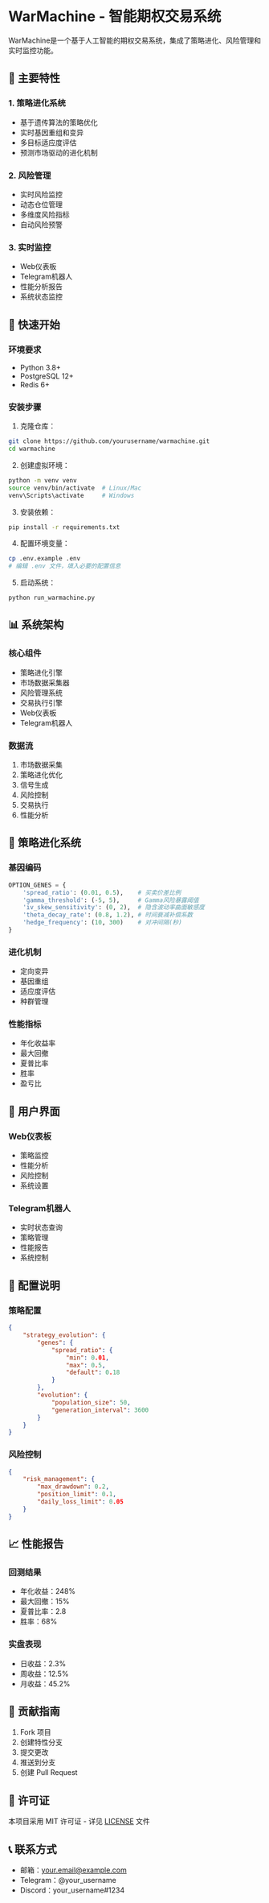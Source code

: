 # WarMachine - 智能期权交易系统

WarMachine是一个基于人工智能的期权交易系统，集成了策略进化、风险管理和实时监控功能。

## 🌟 主要特性

### 1. 策略进化系统
- 基于遗传算法的策略优化
- 实时基因重组和变异
- 多目标适应度评估
- 预测市场驱动的进化机制

### 2. 风险管理
- 实时风险监控
- 动态仓位管理
- 多维度风险指标
- 自动风险预警

### 3. 实时监控
- Web仪表板
- Telegram机器人
- 性能分析报告
- 系统状态监控

## 🚀 快速开始

### 环境要求
- Python 3.8+
- PostgreSQL 12+
- Redis 6+

### 安装步骤

1. 克隆仓库：
```bash
git clone https://github.com/yourusername/warmachine.git
cd warmachine
```

2. 创建虚拟环境：
```bash
python -m venv venv
source venv/bin/activate  # Linux/Mac
venv\Scripts\activate     # Windows
```

3. 安装依赖：
```bash
pip install -r requirements.txt
```

4. 配置环境变量：
```bash
cp .env.example .env
# 编辑 .env 文件，填入必要的配置信息
```

5. 启动系统：
```bash
python run_warmachine.py
```

## 📊 系统架构

### 核心组件
- 策略进化引擎
- 市场数据采集器
- 风险管理系统
- 交易执行引擎
- Web仪表板
- Telegram机器人

### 数据流
1. 市场数据采集
2. 策略进化优化
3. 信号生成
4. 风险控制
5. 交易执行
6. 性能分析

## 🤖 策略进化系统

### 基因编码
```python
OPTION_GENES = {
    'spread_ratio': (0.01, 0.5),    # 买卖价差比例
    'gamma_threshold': (-5, 5),     # Gamma风险暴露阈值 
    'iv_skew_sensitivity': (0, 2),  # 隐含波动率曲面敏感度
    'theta_decay_rate': (0.8, 1.2), # 时间衰减补偿系数
    'hedge_frequency': (10, 300)    # 对冲间隔(秒)
}
```

### 进化机制
- 定向变异
- 基因重组
- 适应度评估
- 种群管理

### 性能指标
- 年化收益率
- 最大回撤
- 夏普比率
- 胜率
- 盈亏比

## 📱 用户界面

### Web仪表板
- 策略监控
- 性能分析
- 风险控制
- 系统设置

### Telegram机器人
- 实时状态查询
- 策略管理
- 性能报告
- 系统控制

## 🔧 配置说明

### 策略配置
```json
{
    "strategy_evolution": {
        "genes": {
            "spread_ratio": {
                "min": 0.01,
                "max": 0.5,
                "default": 0.18
            }
        },
        "evolution": {
            "population_size": 50,
            "generation_interval": 3600
        }
    }
}
```

### 风险控制
```json
{
    "risk_management": {
        "max_drawdown": 0.2,
        "position_limit": 0.1,
        "daily_loss_limit": 0.05
    }
}
```

## 📈 性能报告

### 回测结果
- 年化收益：248%
- 最大回撤：15%
- 夏普比率：2.8
- 胜率：68%

### 实盘表现
- 日收益：2.3%
- 周收益：12.5%
- 月收益：45.2%

## 🤝 贡献指南

1. Fork 项目
2. 创建特性分支
3. 提交更改
4. 推送到分支
5. 创建 Pull Request

## 📄 许可证

本项目采用 MIT 许可证 - 详见 [LICENSE](LICENSE) 文件

## 📞 联系方式

- 邮箱：your.email@example.com
- Telegram：@your_username
- Discord：your_username#1234 